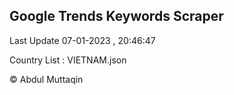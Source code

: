 

## Google Trends Keywords Scraper 
 
Last Update 07-01-2023 , 20:46:47

Country List :
VIETNAM.json



© Abdul Muttaqin 

